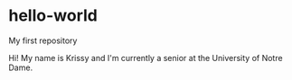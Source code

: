 # hello-world
My first repository

Hi! My name is Krissy and I'm currently a senior at the University of Notre Dame.

